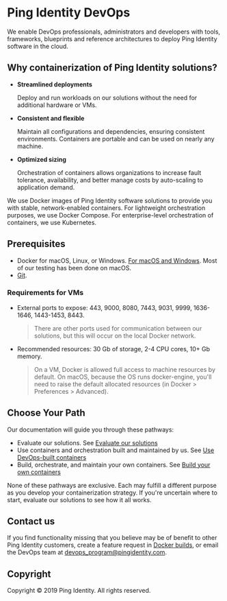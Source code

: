 # Ping Identity DevOps

We enable DevOps professionals, administrators and developers with tools, frameworks, blueprints and reference architectures to deploy Ping Identity software in the cloud.

## Why containerization of Ping Identity solutions?

* **Streamlined deployments** 

  Deploy and run workloads on our solutions without the need for additional hardware or VMs.

* **Consistent and flexible** 

  Maintain all configurations and dependencies, ensuring consistent environments. Containers are portable and can be used on nearly any machine.

* **Optimized sizing** 

  Orchestration of containers allows organizations to increase fault tolerance, availability, and better manage costs by auto-scaling to application demand.
  
We use Docker images of Ping Identity software solutions to provide you with stable, network-enabled containers. For lightweight orchestration purposes, we use Docker Compose. For enterprise-level orchestration of containers, we use Kubernetes.  

## Prerequisites

* Docker for macOS, Linux, or Windows. [For macOS and Windows](https://www.docker.com/products/docker-desktop). Most of our testing has been done on macOS.
* [Git](https://git-scm.com/downloads).

### Requirements for VMs

* External ports to expose: 443, 9000, 8080, 7443, 9031, 9999, 1636-1646, 1443-1453, 8443.
  > There are other ports used for communication between our solutions, but this will occur on the local Docker network. 
* Recommended resources: 30 Gb of storage, 2-4 CPU cores, 10+ Gb memory.
  > On a VM, Docker is allowed full access to machine resources by default. On macOS, because the OS runs docker-engine, you'll need to raise the default allocated resources (in Docker > Preferences > Advanced).

## Choose Your Path

Our documentation will guide you through these pathways:

* Evaluate our solutions. See [Evaluate our solutions](./docs/evaluate.md)
* Use containers and orchestration built and maintained by us. See [Use DevOps-built containers](./docs/devopsBuilt.md)
* Build, orchestrate, and maintain your own containers. See [Build your own containers](./docs/buildYourOwn.md)

None of these pathways are exclusive. Each may fulfill a different purpose as you develop your containerization strategy. If you're uncertain where to start, evaluate our solutions to see how it all works.

## Contact us

If you find functionality missing that you believe may be of benefit to other Ping Identity customers, create a feature request in [Docker builds](https://github.com/pingidentity/pingidentity-docker-builds), or email the DevOps team at devops_program@pingidentity.com.

## Copyright

Copyright © 2019 Ping Identity. All rights reserved.
